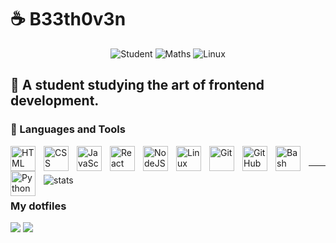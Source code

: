 # ☕ B33th0v3n

<p align="center">
  <a>
    <img alt="Student" src="https://custom-icon-badges.demolab.com/badge/-Student-plum?style=for-the-badge&logo=student&logoColor=black"/>
  </a>

  <a>
    <img alt="Maths" src="https://custom-icon-badges.demolab.com/badge/-Maths-blue?style=for-the-badge&logo=diff&logoColor=white"/>
  </a>

  <a>
    <img alt="Linux" src="https://custom-icon-badges.demolab.com/badge/-Linux-red?style=for-the-badge&logo=archlinux&logoColor=white"/>
  </a>
</p>

📖 A student studying the art of frontend development. 
---
### 🧰 Languages and Tools

<img align="left" alt="HTML" width="40px" style="padding-right:10px;" src="https://cdn.jsdelivr.net/gh/devicons/devicon/icons/html5/html5-plain.svg" />
<img align="left" alt="CSS" width="40px" style="padding-right:10px;" src="https://cdn.jsdelivr.net/gh/devicons/devicon/icons/css3/css3-plain.svg" />
<img align="left" alt="JavaScript" width="40px" style="padding-right:10px;" src="https://cdn.jsdelivr.net/gh/devicons/devicon/icons/javascript/javascript-plain.svg" />
<img align="left" alt="React" width="40px" style="padding-right:10px;" src="https://cdn.jsdelivr.net/gh/devicons/devicon/icons/react/react-original.svg" />
<img align="left" alt="NodeJS" width="40px" style="padding-right:10px;" src="https://cdn.jsdelivr.net/gh/devicons/devicon/icons/nodejs/nodejs-original.svg" />
<img align="left" alt="Linux" width="40px" style="padding-right:10px;" src="https://cdn.jsdelivr.net/gh/devicons/devicon/icons/linux/linux-original.svg" />
<img align="left" alt="Git" width="40px" style="padding-right:10px;" src="https://cdn.jsdelivr.net/gh/devicons/devicon/icons/git/git-original.svg" />
<img align="left" alt="GitHub" width="40px" style="padding-right:10px;" src="https://cdn.jsdelivr.net/gh/devicons/devicon/icons/github/github-original.svg" />
<img align="left" alt="Bash" width="40px" style="padding-right:10px;" src="https://cdn.jsdelivr.net/gh/devicons/devicon/icons/bash/bash-original.svg" />
<img align="left" alt="Python" width="40px" style="padding-right:10px;" src="https://cdn.jsdelivr.net/gh/devicons/devicon/icons/python/python-plain.svg" />
<br />

---
![stats](https://github-readme-stats.vercel.app/api?username=B33th0v3n960&show_icons=true&bg_color=24273a&text_color=cad3f5&icon_color=c6a0f6&title_color=8bd5ca)

<!-- ![stats](https://github-readme-stats.vercel.app/api?username=B33th0v3n960&show_icons=true&theme=tokyonight) -->
<!-- ![GitHub Streak](https://streak-stats.demolab.com?user=B33th0v3n960&theme=tokyonight) -->

  
  ### My dotfiles

  [![](https://github-readme-stats.vercel.app/api/pin/?username=B33th0v3n960&repo=dotfile&bg_color=24273a&text_color=cad3f5&icon_color=c6a0f6&title_color=8bd5ca)](https://github.com/B33th0v3n960/dotfile)
  [![](https://github-readme-stats.vercel.app/api/pin/?username=B33th0v3n960&repo=nvim&bg_color=24273a&text_color=cad3f5&icon_color=c6a0f6&title_color=8bd5ca)](https://github.com/B33th0v3n960/nvim)

